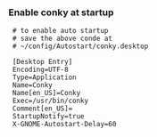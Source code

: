 
### Enable conky at startup

	 # to enable auto startup
	 # save the above conde at
	 # ~/config/Autostart/conky.desktop

	 [Desktop Entry]
	 Encoding=UTF-8
	 Type=Application
	 Name=Conky
	 Name[en_US]=Conky
	 Exec=/usr/bin/conky
	 Comment[en_US]=
	 StartupNotify=true
	 X-GNOME-Autostart-Delay=60


